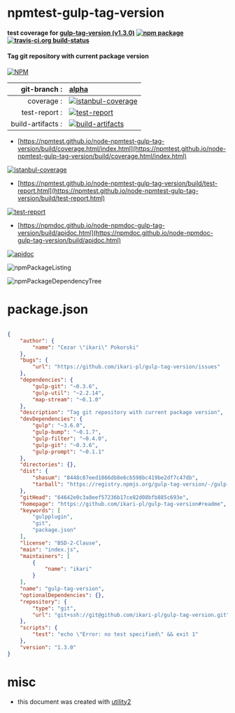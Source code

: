 # npmtest-gulp-tag-version

#### test coverage for  [gulp-tag-version (v1.3.0)](https://github.com/ikari-pl/gulp-tag-version#readme)  [![npm package](https://img.shields.io/npm/v/npmtest-gulp-tag-version.svg?style=flat-square)](https://www.npmjs.org/package/npmtest-gulp-tag-version) [![travis-ci.org build-status](https://api.travis-ci.org/npmtest/node-npmtest-gulp-tag-version.svg)](https://travis-ci.org/npmtest/node-npmtest-gulp-tag-version)

#### Tag git repository with current package version

[![NPM](https://nodei.co/npm/gulp-tag-version.png?downloads=true&downloadRank=true&stars=true)](https://www.npmjs.com/package/gulp-tag-version)

| git-branch : | [alpha](https://github.com/npmtest/node-npmtest-gulp-tag-version/tree/alpha)|
|--:|:--|
| coverage : | [![istanbul-coverage](https://npmtest.github.io/node-npmtest-gulp-tag-version/build/coverage.badge.svg)](https://npmtest.github.io/node-npmtest-gulp-tag-version/build/coverage.html/index.html)|
| test-report : | [![test-report](https://npmtest.github.io/node-npmtest-gulp-tag-version/build/test-report.badge.svg)](https://npmtest.github.io/node-npmtest-gulp-tag-version/build/test-report.html)|
| build-artifacts : | [![build-artifacts](https://npmtest.github.io/node-npmtest-gulp-tag-version/glyphicons_144_folder_open.png)](https://github.com/npmtest/node-npmtest-gulp-tag-version/tree/gh-pages/build)|

- [https://npmtest.github.io/node-npmtest-gulp-tag-version/build/coverage.html/index.html](https://npmtest.github.io/node-npmtest-gulp-tag-version/build/coverage.html/index.html)

[![istanbul-coverage](https://npmtest.github.io/node-npmtest-gulp-tag-version/build/screenCapture.buildCi.browser.%252Ftmp%252Fbuild%252Fcoverage.lib.html.png)](https://npmtest.github.io/node-npmtest-gulp-tag-version/build/coverage.html/index.html)

- [https://npmtest.github.io/node-npmtest-gulp-tag-version/build/test-report.html](https://npmtest.github.io/node-npmtest-gulp-tag-version/build/test-report.html)

[![test-report](https://npmtest.github.io/node-npmtest-gulp-tag-version/build/screenCapture.buildCi.browser.%252Ftmp%252Fbuild%252Ftest-report.html.png)](https://npmtest.github.io/node-npmtest-gulp-tag-version/build/test-report.html)

- [https://npmdoc.github.io/node-npmdoc-gulp-tag-version/build/apidoc.html](https://npmdoc.github.io/node-npmdoc-gulp-tag-version/build/apidoc.html)

[![apidoc](https://npmdoc.github.io/node-npmdoc-gulp-tag-version/build/screenCapture.buildCi.browser.%252Ftmp%252Fbuild%252Fapidoc.html.png)](https://npmdoc.github.io/node-npmdoc-gulp-tag-version/build/apidoc.html)

![npmPackageListing](https://npmtest.github.io/node-npmtest-gulp-tag-version/build/screenCapture.npmPackageListing.svg)

![npmPackageDependencyTree](https://npmtest.github.io/node-npmtest-gulp-tag-version/build/screenCapture.npmPackageDependencyTree.svg)



# package.json

```json

{
    "author": {
        "name": "Cezar \"ikari\" Pokorski"
    },
    "bugs": {
        "url": "https://github.com/ikari-pl/gulp-tag-version/issues"
    },
    "dependencies": {
        "gulp-git": "~0.3.6",
        "gulp-util": "~2.2.14",
        "map-stream": "~0.1.0"
    },
    "description": "Tag git repository with current package version",
    "devDependencies": {
        "gulp": "~3.6.0",
        "gulp-bump": "~0.1.7",
        "gulp-filter": "~0.4.0",
        "gulp-git": "~0.3.6",
        "gulp-prompt": "~0.1.1"
    },
    "directories": {},
    "dist": {
        "shasum": "8448c87eed1866db8e6cb598bc419be2df7c47db",
        "tarball": "https://registry.npmjs.org/gulp-tag-version/-/gulp-tag-version-1.3.0.tgz"
    },
    "gitHead": "64642e0c3a8eef57236b17ce82d08bfb885c693e",
    "homepage": "https://github.com/ikari-pl/gulp-tag-version#readme",
    "keywords": [
        "gulpplugin",
        "git",
        "package.json"
    ],
    "license": "BSD-2-Clause",
    "main": "index.js",
    "maintainers": [
        {
            "name": "ikari"
        }
    ],
    "name": "gulp-tag-version",
    "optionalDependencies": {},
    "repository": {
        "type": "git",
        "url": "git+ssh://git@github.com/ikari-pl/gulp-tag-version.git"
    },
    "scripts": {
        "test": "echo \"Error: no test specified\" && exit 1"
    },
    "version": "1.3.0"
}
```



# misc
- this document was created with [utility2](https://github.com/kaizhu256/node-utility2)
